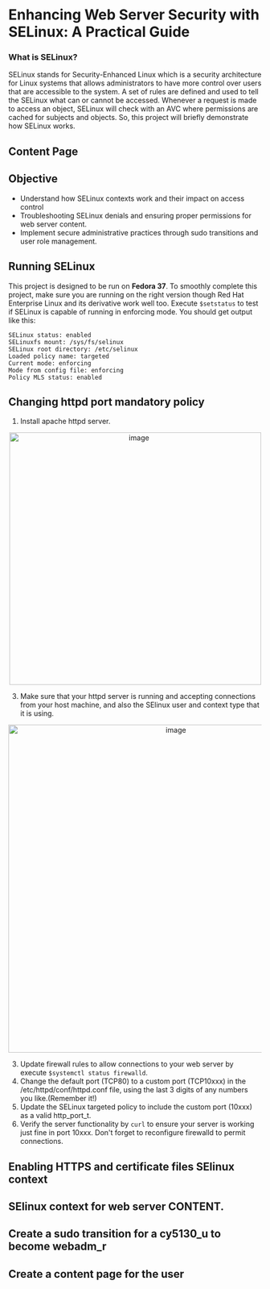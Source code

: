 # Enhancing Web Server Security with SELinux: A Practical Guide
### What is SELinux?
SELinux stands for Security-Enhanced Linux which is a security architecture for Linux systems that allows administrators to have more control over users that are accessible to the system.
A set of rules are defined and used to tell the SELinux what can or cannot be accessed. Whenever a request is made to access an object, SELinux will check with an AVC where permissions are cached for subjects and objects.
So, this project will briefly demonstrate how SELinux works.
## Content Page
## Objective
- Understand how SELinux contexts work and their impact on access control
- Troubleshooting SELinux denials and ensuring proper permissions for web server content.
- Implement secure administrative practices through sudo transitions and user role management.
## Running SELinux
This project is designed to be run on **Fedora 37**. To smoothly complete this project, make sure you are running on the right version though Red Hat Enterprise Linux and its derivative work well too.
Execute `$setstatus` to test if SELinux is capable of running in enforcing mode. You should get output like this:
```
SELinux status: enabled  
SELinuxfs mount: /sys/fs/selinux  
SELinux root directory: /etc/selinux  
Loaded policy name: targeted  
Current mode: enforcing  
Mode from config file: enforcing  
Policy MLS status: enabled
```

## Changing httpd port mandatory policy
1. Install apache httpd server.
  <p align="center">
   <img width="501" alt="image" src="https://github.com/jenniferwingna/SELinux-in-practice/assets/116328799/499504ac-ad41-4c42-ad96-2d6708e97b65">
    
   </p>

3.  Make sure that your httpd server is running and accepting connections from your host machine, and also the SElinux user and context type that it is using.
   <p align="center">
     <img width="651" alt="image" src="https://github.com/jenniferwingna/SELinux-in-practice/assets/116328799/9bc7be80-82ca-487e-85db-6c126891a8d8">

   </p>

3. Update firewall rules to allow connections to your web server by execute `$systemctl status firewalld`.
4. Change the default port (TCP80) to a custom port (TCP10xxx) in the /etc/httpd/conf/httpd.conf file, using the last 3 digits of any numbers you like.(Remember it!)
5. Update the SELinux targeted policy to include the custom port (10xxx) as a valid http_port_t.
6. Verify the server functionality by `curl` to ensure your server is working just fine in port 10xxx. Don't forget to reconfigure firewalld to permit connections.
   


## Enabling HTTPS and certificate files SElinux context
## SElinux context for web server CONTENT.
## Create a sudo transition for a cy5130_u to become webadm_r
## Create a content page for the user
